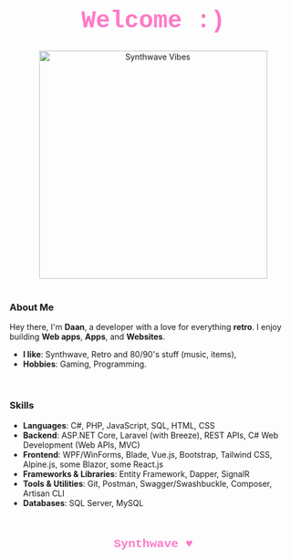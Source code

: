 <!-- Header -->
<h1 align="center" style="font-family: 'Courier New', monospace; color: #ff79c6; font-size: 3em;">Welcome :)</h1>

<div align="center">
  <img src="https://github.com/user-attachments/assets/65672fb2-3377-4d3e-bd51-8637c540c008" alt="Synthwave Vibes" width="400"/>
</div>

<br />

<!-- Introduction Section -->
### About Me
Hey there, I'm **Daan**, a developer with a love for everything **retro**. I enjoy building **Web apps**, **Apps**, and **Websites**.

- **I like**: Synthwave, Retro and 80/90's stuff (music, items), 
- **Hobbies**: Gaming, Programming.

<br />

<!-- Skills Section -->
### Skills

- **Languages**: C#, PHP, JavaScript, SQL, HTML, CSS
- **Backend**: ASP.NET Core, Laravel (with Breeze), REST APIs, C# Web Development (Web APIs, MVC)
- **Frontend**: WPF/WinForms, Blade, Vue.js, Bootstrap, Tailwind CSS, Alpine.js, some Blazor, some React.js
- **Frameworks & Libraries**: Entity Framework, Dapper, SignalR
- **Tools & Utilities**: Git, Postman, Swagger/Swashbuckle, Composer, Artisan CLI
- **Databases**: SQL Server, MySQL


<br />
<!-- Footer Section -->
<p align="center" style="color: #ff79c6; font-family: 'Courier New', monospace; font-size: 1.5em;">
  <B>Synthwave ♥</B>
</p>


